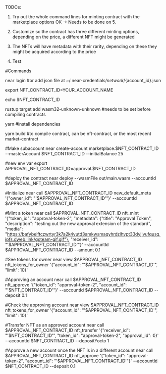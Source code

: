 TODOs:

1. Try out the whole command lines for minting contract with the marketplace options OK
-> Needs to be done on 5.

2. Customize so the contract has three different minting options, depending on the price, a different NFT might be generated
3. The NFTs will have metadata with their rarity, depending on these they might be acquired according to the price
4. Test

#Commands

near login
#or add json file at ~/.near-credentials/${network}/${account_id}.json

export NFT_CONTRACT_ID=YOUR_ACCOUNT_NAME

echo $NFT_CONTRACT_ID

rustup target add wasm32-unknown-unknown
#needs to be set before compiling contracts

yarn
#install dependencies

yarn build 
#to compile contract, can be nft-contract, or the most recent market-contract

#Make subaccount
near create-account marketplace.$NFT_CONTRACT_ID --masterAccount $NFT_CONTRACT_ID --initialBalance 25

#new env var
export APPROVAL_NFT_CONTRACT_ID=approval.$NFT_CONTRACT_ID

#deploy the contract
near deploy --wasmFile out/main.wasm --accountId $APPROVAL_NFT_CONTRACT_ID

#Initialize
near call $APPROVAL_NFT_CONTRACT_ID new_default_meta '{"owner_id": "'$APPROVAL_NFT_CONTRACT_ID'"}' --accountId $APPROVAL_NFT_CONTRACT_ID

#Mint a token
near call $APPROVAL_NFT_CONTRACT_ID nft_mint '{"token_id": "approval-token-2", "metadata": {"title": "Approval Token", "description": "testing out the new approval extension of the standard", "media": "https://bafybeiftczwrtyr3k7a2k4vutd3amkwsmaqyhrdzlhvpt33dyjivufqusq.ipfs.dweb.link/goteam-gif.gif"}, "receiver_id": "'$APPROVAL_NFT_CONTRACT_ID'"}' --accountId $APPROVAL_NFT_CONTRACT_ID --amount 0.1

#See tokens for owner
near view $APPROVAL_NFT_CONTRACT_ID nft_tokens_for_owner '{"account_id": "'$APPROVAL_NFT_CONTRACT_ID'", "limit": 10}'

#Approving an account
near call $APPROVAL_NFT_CONTRACT_ID nft_approve '{"token_id": "approval-token-2", "account_id": "'$NFT_CONTRACT_ID'"}' --accountId $APPROVAL_NFT_CONTRACT_ID --deposit 0.1

#Check the approving account
near view $APPROVAL_NFT_CONTRACT_ID nft_tokens_for_owner '{"account_id": "'$APPROVAL_NFT_CONTRACT_ID'", "limit": 10}'

#Transfer NFT as an approved account
near call $APPROVAL_NFT_CONTRACT_ID nft_transfer '{"receiver_id": "'$NFT_CONTRACT_ID'", "token_id": "approval-token-2", "approval_id": 0}' --accountId $NFT_CONTRACT_ID --depositYocto 1

#Approve a new account once the NFT is in a different account
near call $APPROVAL_NFT_CONTRACT_ID nft_approve '{"token_id": "approval-token-2", "account_id": "'$APPROVAL_NFT_CONTRACT_ID'"}' --accountId $NFT_CONTRACT_ID --deposit 0.1